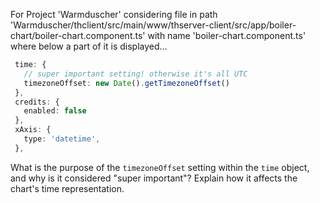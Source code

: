 For Project 'Warmduscher' considering file in path 'Warmduscher/thclient/src/main/www/thserver-client/src/app/boiler-chart/boiler-chart.component.ts' with name 'boiler-chart.component.ts' where below a part of it is displayed... 

```typescript
 time: {
   // super important setting! otherwise it's all UTC
   timezoneOffset: new Date().getTimezoneOffset()
 },
 credits: {
   enabled: false
 },
 xAxis: {
   type: 'datetime',
 },
```

What is the purpose of the `timezoneOffset` setting within the `time` object, and why is it considered "super important"? Explain how it affects the chart's time representation.
